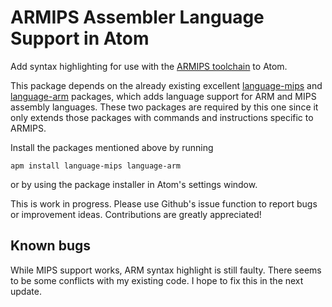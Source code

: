 # ARMIPS Assembler Language Support in Atom

Add syntax highlighting for use with the [ARMIPS toolchain](https://github.com/Kingcom/armips) to Atom.

This package depends on the already existing excellent [language-mips](https://github.com/Jakehp/language-mips) and [language-arm](https://github.com/dan-c-underwood/language-arm) packages, which adds language support for ARM and MIPS assembly languages. These two packages are required by this one since it only extends those packages with commands and instructions specific to ARMIPS.

Install the packages mentioned above by running

```
apm install language-mips language-arm
```

or by using the package installer in Atom's settings window.

This is work in progress. Please use Github's issue function to report bugs or improvement ideas. Contributions are greatly appreciated!

## Known bugs
While MIPS support works, ARM syntax highlight is still faulty. There seems to be some conflicts with my existing code. I hope to fix this in the next update.
